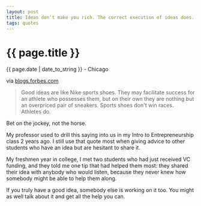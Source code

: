```yaml
---
layout: post
title: Ideas don't make you rich. The correct execution of ideas does.
tags: quotes
---
```


{{ page.title }}
================

<p class="meta">{{ page.date | date_to_string }} - Chicago</p>

via <a href="http://blogs.forbes.com/jeffbercovici/2011/03/11/excerpt-maxim-founder-felix-dennis-on-the-fallacy-of-big-ideas/">blogs.forbes.com</a>

> Good ideas are like Nike sports shoes. They may facilitate success for an athlete who possesses them, but on their own they are nothing but an overpriced pair of sneakers. Sports shoes don't win races. Athletes do.

<p>Bet on the jockey, not the horse.</p>

<p>My professor used to drill this saying into us in my Intro to Entrepreneurship class 2 years ago. I still use that quote most when giving advice to other students who have an idea but are hesitant to share it.</p>

<p>My freshmen year in college, I met two students who had just received VC funding, and they told me one tip that had helped them most: they shared their idea with anybody who would listen, because they never knew how somebody might be able to help them along.</p>

<p>If you truly have a good idea, somebody else is working on it too. You might as well talk about it and get all the help you can.</p>